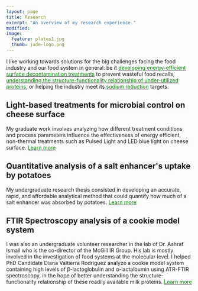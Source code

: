 ```yaml
---
layout: page
title: Research
excerpt: "An overview of my research experience."
modified: 
image: 
  feature: plates1.jpg
  thumb: jade-logo.png
---
```


I like working towards solutions for the big challenges facing the food industry and our food system in general: be it <a href="http://jadeproulx.com/research/pulsedlight"><span style="color:green">developing energy-efficient surface decontamination treatments</span></a> to prevent wasteful food recalls, <a href="http://jadeproulx.com/research/FTIR"><span style="color:green">understanding the structure-functionality relationship of under-utilized proteins</span></a>, or helping the industry meet its <a href="http://jadeproulx.com/research/saltenhancer"><span style="color:green">sodium reduction</span></a> targets.  



## Light-based treatments for microbial control on cheese surface
My graduate work involves analyzing how different treatment conditions and process parameters influence the effectiveness of energy efficient, non-thermal treatments such as Pulsed Light and LED blue light on cheese surface. <a href="http://jadeproulx.com/research/pulsedlight"><span style="color:green">Learn more</span></a>

## Quantitative analysis of a salt enhancer's uptake by potatoes
My undergraduate research thesis consisted in developing an accurate, rapid, and affordable analytical method that could quantify how much of a salt enhancer was absorbed by potatoes. <a href="http://jadeproulx.com/research/saltenhancer"><span style="color:green">Learn more</span></a>

## FTIR Spectroscopy analysis of a cookie model system
I was also an undergraduate volunteer researcher in the lab of Dr. Ashraf Ismail who is the co-director of the McGill IR Group. His lab is mostly involved in the investigation of food systems at the molecular level. I helped PhD Candidate Diana Valtierra Rodriguez analyze a cookie model system containing high levels of &beta;-lactoglobulin and &alpha;-lactalbumin using ATR-FTIR spectroscopy, in the hope of better understanding the structure-functionality relationship of these readily available milk proteins.
<a href="http://jadeproulx.com/research/FTIR"><span style="color:green">Learn more</span></a>

